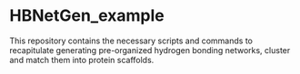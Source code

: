# HBNetGen_example
This repository contains the necessary scripts and commands to recapitulate generating pre-organized hydrogen bonding networks, cluster and match them into protein scaffolds.
